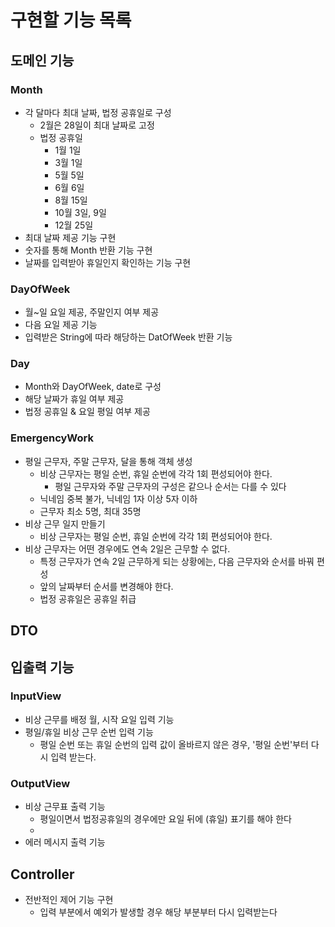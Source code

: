 # 구현할 기능 목록

## 도메인 기능

### Month
- 각 달마다 최대 날짜, 법정 공휴일로 구성
  - 2월은 28일이 최대 날짜로 고정
  - 법정 공휴일
    - 1월 1일
    - 3월 1일
    - 5월 5일
    - 6월 6일
    - 8월 15일
    - 10월 3일, 9일
    - 12월 25일
- 최대 날짜 제공 기능 구현
- 숫자를 통해 Month 반환 기능 구현
- 날짜를 입력받아 휴일인지 확인하는 기능 구현

### DayOfWeek
- 월~일 요일 제공, 주말인지 여부 제공
- 다음 요일 제공 기능
- 입력받은 String에 따라 해당하는 DatOfWeek 반환 기능

### Day
- Month와 DayOfWeek, date로 구성
- 해당 날짜가 휴일 여부 제공
- 법정 공휴일 & 요일 평일 여부 제공

### EmergencyWork
- 평일 근무자, 주말 근무자, 달을 통해 객체 생성
  - 비상 근무자는 평일 순번, 휴일 순번에 각각 1회 편성되어야 한다. 
    - 평일 근무자와 주말 근무자의 구성은 같으나 순서는 다를 수 있다
  - 닉네임 중복 불가, 닉네임 1자 이상 5자 이하
  - 근무자 최소 5명, 최대 35명
- 비상 근무 일지 만들기
  - 비상 근무자는 평일 순번, 휴일 순번에 각각 1회 편성되어야 한다.
- 비상 근무자는 어떤 경우에도 연속 2일은 근무할 수 없다.
  - 특정 근무자가 연속 2일 근무하게 되는 상황에는, 다음 근무자와 순서를 바꿔 편성
  - 앞의 날짜부터 순서를 변경해야 한다.
  - 법정 공휴일은 공휴일 취급

## DTO


## 입출력 기능

### InputView
- 비상 근무를 배정 월, 시작 요일 입력 기능
- 평일/휴일 비상 근무 순번 입력 기능
  - 평일 순번 또는 휴일 순번의 입력 값이 올바르지 않은 경우, '평일 순번'부터 다시 입력 받는다.

### OutputView
- 비상 근무표 출력 기능
  - 평일이면서 법정공휴일의 경우에만 요일 뒤에 (휴일) 표기를 해야 한다
  - 
- 에러 메시지 출력 기능

## Controller
- 전반적인 제어 기능 구현
    - 입력 부분에서 예외가 발생할 경우 해당 부분부터 다시 입력받는다